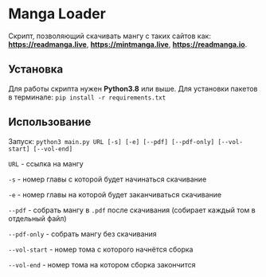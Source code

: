 # Manga Loader
Скрипт, позволяющий скачивать мангу с таких сайтов как: **https://readmanga.live**, **https://mintmanga.live**, **https://readmanga.io**.

## Установка
Для работы скрипта нужен **Python3.8** или выше.
Для установки пакетов в терминале:
`pip install -r requirements.txt`


## Использование
Запуск: `python3 main.py URL [-s] [-e] [--pdf] [--pdf-only] [--vol-start] [--vol-end]`

`URL` - ссылка на мангу

`-s` - номер главы с которой будет начинаться скачивание

`-e` - номер главы на которой будет заканчиваться скачивание

`--pdf` - собрать мангу в `.pdf` после скачивания (собирает каждый том в отдельный файл)

`--pdf-only` - собрать мангу без скачивания

`--vol-start` - номер тома с которого начнётся сборка

`--vol-end` - номер тома на котором сборка закончится
